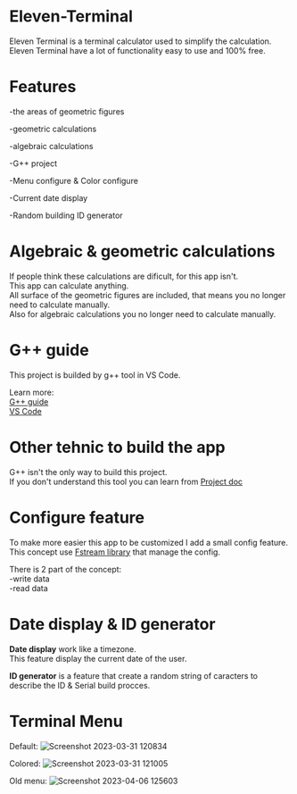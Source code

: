 # Eleven-Terminal
Eleven Terminal is a terminal calculator used to simplify the calculation.\
Eleven Terminal have a lot of functionality easy to use and 100% free.
# Features

-the areas of geometric figures

-geometric calculations

-algebraic calculations

-G++ project

-Menu configure & Color configure

-Current date display

-Random building ID generator

# Algebraic & geometric calculations

If people think these calculations are dificult, for this app isn't.\
This app can calculate anything.\
All surface of the geometric figures are included, that means you no longer need to calculate manually.\
Also for algebraic calculations you no longer need to calculate manually.

# G++ guide

This project is builded by g++ tool in VS Code.

Learn more:\
[G++ guide](https://code.visualstudio.com/docs/cpp/config-mingw)\
[VS Code](https://code.visualstudio.com/)

# Other tehnic to build the app

G++ isn't the only way to build this project.\
If you don't understand this tool you can learn from [Project doc](https://github.com/HojdaAdelin/Eleven-Terminal/blob/master/doc/BUILD.md)

# Configure feature

To make more easier this app to be customized I add a small config feature.\
This concept use [Fstream library](https://cplusplus.com/reference/fstream/fstream/) that manage the config.

There is 2 part of the concept:\
-write data\
-read data

# Date display & ID generator

**Date display** work like a timezone.\
This feature display the current date of the user.

**ID generator** is a feature that create a random string of caracters to describe the ID & Serial build procces.

# Terminal Menu

Default:
![Screenshot 2023-03-31 120834](https://user-images.githubusercontent.com/83898333/230343451-9831ba8d-2d23-4826-a781-38b0dac93a4d.png)

Colored:
![Screenshot 2023-03-31 121005](https://user-images.githubusercontent.com/83898333/230343493-3986d302-ef8d-4c29-875c-a4782e6ff1f2.png)

Old menu:
![Screenshot 2023-04-06 125603](https://user-images.githubusercontent.com/83898333/230343524-5715a6c9-86cf-4c13-99a5-73930e7fd99e.png)
